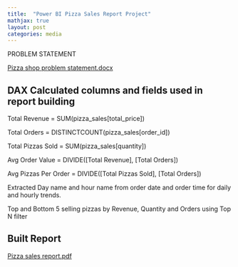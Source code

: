 ```yaml
---
title:  "Power BI Pizza Sales Report Project"
mathjax: true
layout: post
categories: media
---
```


PROBLEM STATEMENT

[Pizza shop problem statement.docx](https://github.com/Mugisha112/Mugisha112.github.io/files/12656316/Pizza.shop.problem.statement.docx)

## DAX Calculated columns and fields used in report building

Total Revenue = SUM(pizza_sales[total_price])

Total Orders = DISTINCTCOUNT(pizza_sales[order_id])

Total Pizzas Sold = SUM(pizza_sales[quantity])

Avg Order Value = DIVIDE([Total Revenue], [Total Orders])

Avg Pizzas Per Order = DIVIDE([Total Pizzas Sold], [Total Orders])

Extracted Day name and hour name from order date and order time for daily and hourly trends.

Top and Bottom 5 selling pizzas by Revenue, Quantity and Orders using Top N filter

## Built Report

[Pizza sales report.pdf](https://github.com/Mugisha112/Mugisha112.github.io/files/12656326/Pizza.sales.report.pdf)
